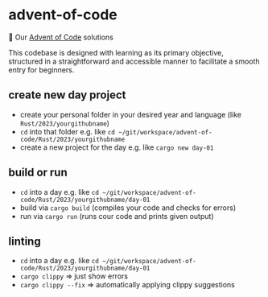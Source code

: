 # advent-of-code

🎄 Our [Advent of Code](https://adventofcode.com) solutions

This codebase is designed with learning as its primary objective,  
structured in a straightforward and accessible manner to facilitate a smooth entry for beginners.

## create new day project

-   create your personal folder in your desired year and language (like `Rust/2023/yourgithubname`)
-   `cd` into that folder e.g. like `cd ~/git/workspace/advent-of-code/Rust/2023/yourgithubname`
-   create a new project for the day e.g. like `cargo new day-01`

## build or run

-   `cd` into a day e.g. like `cd ~/git/workspace/advent-of-code/Rust/2023/yourgithubname/day-01`
-   build via `cargo build` (compiles your code and checks for errors)
-   run via `cargo run` (runs cour code and prints given output)

## linting

-   `cd` into a day e.g. like `cd ~/git/workspace/advent-of-code/Rust/2023/yourgithubname/day-01`
-   `cargo clippy` => just show errors
-   `cargo clippy --fix` => automatically applying clippy suggestions
